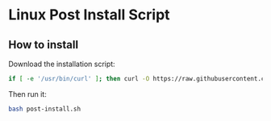 Linux Post Install Script
==================================================
How to install
----------------------------
Download the installation script:
```bash
if [ -e '/usr/bin/curl' ]; then curl -O https://raw.githubusercontent.com/stasisha/linux-desktop-postinstall/master/post-install.sh else wget https://raw.githubusercontent.com/stasisha/linux-desktop-postinstall/master/post-install.sh fi
```
Then run it:
```bash
bash post-install.sh
```